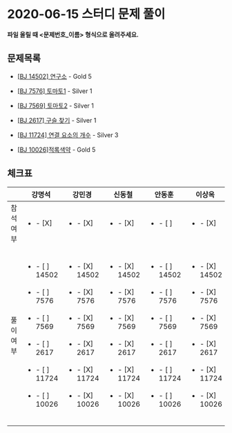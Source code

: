 # 2020-06-15 스터디 문제 풀이

**파일 올릴 때 <문제번호_이름> 형식으로 올려주세요.**

## 문제목록



- [[BJ 14502] 연구소](https://www.acmicpc.net/problem/14502) - Gold 5

- [[BJ 7576] 토마토1](https://www.acmicpc.net/problem/7576) - Silver 1

- [[BJ 7569] 토마토2](https://www.acmicpc.net/problem/7569) - Silver 1

- [[BJ 2617] 구슬 찾기](https://www.acmicpc.net/problem/2617) - Silver 1

- [[BJ 11724] 연결 요소의 개수](https://www.acmicpc.net/problem/11724) - Silver 3

- [[BJ 10026]적록색약](https://www.acmicpc.net/problem/10026) - Gold 5



## 체크표

|           | 강명석                                                       | 강민경                                                       | 신동철                                                       | 안동훈                                                       | 이상옥                                                       | 진예진                                                       |
| --------- | ------------------------------------------------------------ | ------------------------------------------------------------ | ------------------------------------------------------------ | ------------------------------------------------------------ | ------------------------------------------------------------ | ------------------------------------------------------------ |
| 참석여부  | <ul><li>- [X] </li></ul>                                     | <ul><li>- [X] </li></ul>                                     | <ul><li>- [X] </li></ul>                                     | <ul><li>- [ ] </li></ul>                                     | <ul><li>- [X] </li></ul>                                     | <ul><li>- [X] </li></ul>                                     |
| 풀이 여부 | <ul><br/>    <li>- [ ] 14502</li><br/>    <li>- [ ] 7576</li><br/>	<li>- [ ] 7569</li><br/>    <li>- [ ] 2617</li><br/>    <li>- [ ] 11724</li><br/>    <li>- [ ] 10026</li><br/></ul> | <ul><br/>    <li>- [X] 14502</li><br/>    <li>- [X] 7576</li><br/>	<li>- [X] 7569</li><br/>    <li>- [X] 2617</li><br/>    <li>- [X] 11724</li><br/>    <li>- [X] 10026</li><br/></ul> | <ul><br/>    <li>- [X] 14502</li><br/>    <li>- [X] 7576</li><br/>	<li>- [X] 7569</li><br/>    <li>- [X] 2617</li><br/>    <li>- [X] 11724</li><br/>    <li>- [X] 10026</li><br/></ul> | <ul><br/>    <li>- [ ] 14502</li><br/>    <li>- [ ] 7576</li><br/>	<li>- [ ] 7569</li><br/>    <li>- [ ] 2617</li><br/>    <li>- [ ] 11724</li><br/>    <li>- [ ] 10026</li><br/></ul> | <ul><br/>    <li>- [X] 14502</li><br/>    <li>- [X] 7576</li><br/>	<li>- [X] 7569</li><br/>    <li>- [X] 2617</li><br/>    <li>- [X] 11724</li><br/>    <li>- [X] 10026</li><br/></ul> | <ul><br/>    <li>- [X] 14502</li><br/>    <li>- [X] 7576</li><br/>	<li>- [X] 7569</li><br/>    <li>- [X] 2617</li><br/>    <li>- [X] 11724</li><br/>    <li>- [X] 10026</li><br/></ul> |